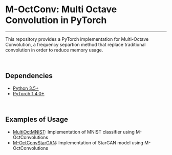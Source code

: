 # M-OctConv: Multi Octave Convolution in PyTorch


--------------------------------------------------------------------------------
This repository provides a PyTorch implementation for Multi-Octave Convolution, a frequency separtion method that replace traditional convolution in order to reduce memory usage.


<br/>



## Dependencies
* [Python 3.5+](https://www.continuum.io/downloads)
* [PyTorch 1.4.0+](http://pytorch.org/)

<br/>

## Examples of Usage

* [MultiOctMNIST](https://github.com/ftobarm/M-OctConvMNIST): Implementation of MNIST classifier using M-OctConvolutions
* [M-OctConvStarGAN](https://github.com/ftobarm/M-OctConvStarGAN): Implementation of StarGAN model using M-OctConvolutions
